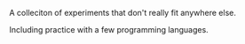 A colleciton of experiments that don't really fit anywhere else.


Including practice with a few programming languages.

